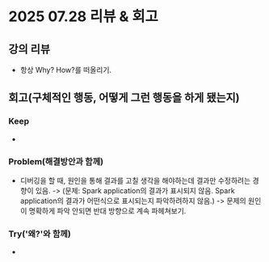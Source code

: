 # 2025 07.28 리뷰 & 회고

## 강의 리뷰

- 항상 Why? How?를 떠올리기.

## 회고(구체적인 행동, 어떻게 그런 행동을 하게 됐는지)

### Keep

- 

### Problem(해결방안과 함께)

- 디버깅을 할 때, 원인을 통해 결과를 고칠 생각을 해야하는데 결과만 수정하려는 경향이 있음.
-> (문제: Spark application의 결과가 표시되지 않음. Spark application의 결과가 어떤식으로 표시되는지 파악하려하지 않음.)
-> 문제의 원인이 명확하게 파악 안되면 반대 방향으로 계속 파헤쳐보기.

### Try('왜?'와 함께)

- 